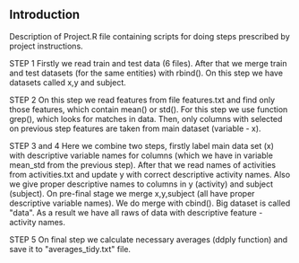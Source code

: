 ## Introduction

Description of Project.R file containing scripts for doing steps prescribed by project instructions.

STEP 1 
Firstly we read train and test data (6 files).
After that we merge train and test datasets (for the same entities) with rbind(). On this step we have datasets called x,y and subject. 

STEP 2
On this step we read features from file features.txt and find only those features, which contain mean() or std(). For this step we use function grep(), which looks for matches in data. Then, only columns with selected on previous step features are taken from main dataset (variable - x).

STEP 3 and 4
Here we combine two steps, firstly label main data set (x) with descriptive variable names for columns (which we have in variable mean_std from the previous step).
After that we read names of activities from activities.txt and update y with correct descriptive activity names.
Also we give proper descriptive names to columns in y (activity) and subject (subject).
On pre-final stage we merge x,y,subject (all have proper descriptive variable names).
We do merge with cbind(). Big dataset is called "data".
As a result  we have all raws of data with descriptive feature - activity names.

STEP 5
On final step we calculate necessary averages (ddply function) and save it to "averages_tidy.txt" file.  
